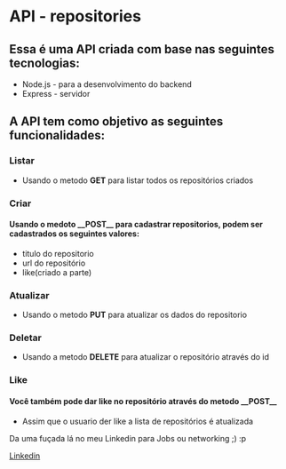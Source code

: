 <h1>API - repositories</h1>

<h2>Essa é uma API criada com base nas seguintes tecnologias:</h2>

* Node.js - para a desenvolvimento do backend
* Express - servidor 

<h2>A API tem como objetivo as seguintes funcionalidades:</h2>

<h3>Listar</h3>

* Usando o metodo __GET__ para listar todos os repositórios criados

<h3>Criar</h3>

<h4>Usando o medoto __POST__ para cadastrar repositorios, podem ser cadastrados os seguintes valores:</h4>

* titulo do repositorio
* url do repositório
* like(criado a parte)

<h3>Atualizar</h3>

* Usando o metodo __PUT__ para atualizar os dados do repositorio

<h3>Deletar</h3>

* Usando a metodo __DELETE__ para atualizar o repositório através do id

<h3>Like</h3>

<h4>Você também pode dar like no repositório através do metodo __POST__ </h4>

* Assim que o usuario der like a lista de repositórios é atualizada


Da uma fuçada lá no meu Linkedin para Jobs ou networking ;) :p 

[Linkedin](https://www.linkedin.com/in/frontgabriel/)